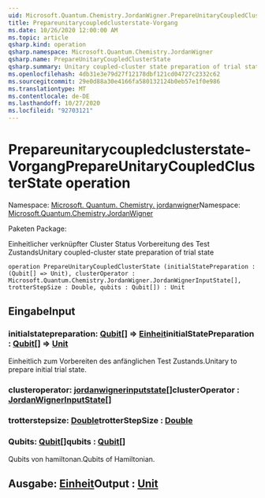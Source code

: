 ```yaml
---
uid: Microsoft.Quantum.Chemistry.JordanWigner.PrepareUnitaryCoupledClusterState
title: Prepareunitarycoupledclusterstate-Vorgang
ms.date: 10/26/2020 12:00:00 AM
ms.topic: article
qsharp.kind: operation
qsharp.namespace: Microsoft.Quantum.Chemistry.JordanWigner
qsharp.name: PrepareUnitaryCoupledClusterState
qsharp.summary: Unitary coupled-cluster state preparation of trial state
ms.openlocfilehash: 4db31e3e79d27f12178dbf121cd04727c2332c62
ms.sourcegitcommit: 29e0d88a30e4166fa580132124b0eb57e1f0e986
ms.translationtype: MT
ms.contentlocale: de-DE
ms.lasthandoff: 10/27/2020
ms.locfileid: "92703121"
---
```

# <a name="prepareunitarycoupledclusterstate-operation"></a><span data-ttu-id="d2847-102">Prepareunitarycoupledclusterstate-Vorgang</span><span class="sxs-lookup"><span data-stu-id="d2847-102">PrepareUnitaryCoupledClusterState operation</span></span>

<span data-ttu-id="d2847-103">Namespace: [Microsoft. Quantum. Chemistry. jordanwigner](xref:Microsoft.Quantum.Chemistry.JordanWigner)</span><span class="sxs-lookup"><span data-stu-id="d2847-103">Namespace: [Microsoft.Quantum.Chemistry.JordanWigner](xref:Microsoft.Quantum.Chemistry.JordanWigner)</span></span>

<span data-ttu-id="d2847-104">Paketen [](https://nuget.org/packages/)</span><span class="sxs-lookup"><span data-stu-id="d2847-104">Package: [](https://nuget.org/packages/)</span></span>


<span data-ttu-id="d2847-105">Einheitlicher verknüpfter Cluster Status Vorbereitung des Test Zustands</span><span class="sxs-lookup"><span data-stu-id="d2847-105">Unitary coupled-cluster state preparation of trial state</span></span>

```qsharp
operation PrepareUnitaryCoupledClusterState (initialStatePreparation : (Qubit[] => Unit), clusterOperator : Microsoft.Quantum.Chemistry.JordanWigner.JordanWignerInputState[], trotterStepSize : Double, qubits : Qubit[]) : Unit
```


## <a name="input"></a><span data-ttu-id="d2847-106">Eingabe</span><span class="sxs-lookup"><span data-stu-id="d2847-106">Input</span></span>

### <a name="initialstatepreparation--qubit--unit"></a><span data-ttu-id="d2847-107">initialstatepreparation: [Qubit](xref:microsoft.quantum.lang-ref.qubit)[] => [Einheit](xref:microsoft.quantum.lang-ref.unit)</span><span class="sxs-lookup"><span data-stu-id="d2847-107">initialStatePreparation : [Qubit](xref:microsoft.quantum.lang-ref.qubit)[] => [Unit](xref:microsoft.quantum.lang-ref.unit)</span></span> 

<span data-ttu-id="d2847-108">Einheitlich zum Vorbereiten des anfänglichen Test Zustands.</span><span class="sxs-lookup"><span data-stu-id="d2847-108">Unitary to prepare initial trial state.</span></span>


### <a name="clusteroperator--jordanwignerinputstate"></a><span data-ttu-id="d2847-109">clusteroperator: [jordanwignerinputstate](xref:Microsoft.Quantum.Chemistry.JordanWigner.JordanWignerInputState)[]</span><span class="sxs-lookup"><span data-stu-id="d2847-109">clusterOperator : [JordanWignerInputState](xref:Microsoft.Quantum.Chemistry.JordanWigner.JordanWignerInputState)[]</span></span>




### <a name="trotterstepsize--double"></a><span data-ttu-id="d2847-110">trotterstepsize: [Double](xref:microsoft.quantum.lang-ref.double)</span><span class="sxs-lookup"><span data-stu-id="d2847-110">trotterStepSize : [Double](xref:microsoft.quantum.lang-ref.double)</span></span>




### <a name="qubits--qubit"></a><span data-ttu-id="d2847-111">Qubits: [Qubit](xref:microsoft.quantum.lang-ref.qubit)[]</span><span class="sxs-lookup"><span data-stu-id="d2847-111">qubits : [Qubit](xref:microsoft.quantum.lang-ref.qubit)[]</span></span>

<span data-ttu-id="d2847-112">Qubits von hamiltonan.</span><span class="sxs-lookup"><span data-stu-id="d2847-112">Qubits of Hamiltonian.</span></span>



## <a name="output--unit"></a><span data-ttu-id="d2847-113">Ausgabe: [Einheit](xref:microsoft.quantum.lang-ref.unit)</span><span class="sxs-lookup"><span data-stu-id="d2847-113">Output : [Unit](xref:microsoft.quantum.lang-ref.unit)</span></span>

